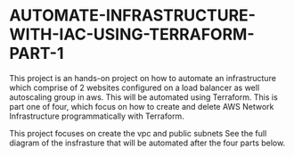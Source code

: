 # AUTOMATE-INFRASTRUCTURE-WITH-IAC-USING-TERRAFORM-PART-1

This project is an hands-on project on how to automate an infrastructure which comprise of 2 websites configured on a load balancer as well autoscaling group in aws. This will be automated using Terraform. This is part one of four, which focus on how to create and delete AWS Network Infrastructure programmatically with Terraform.

This project focuses on create the vpc and public subnets See the full diagram of the insfrasture that will be automated after the four parts below.



